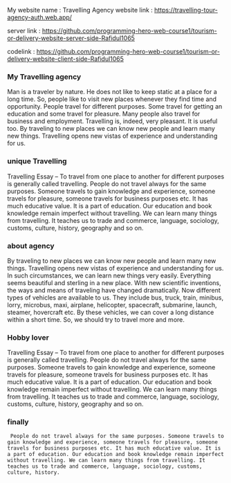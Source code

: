 My website name : Travelling Agency
website link : https://travelling-tour-agency-auth.web.app/

server link : https://github.com/programming-hero-web-course1/tourism-or-delivery-website-server-side-Rafidul1065

codelink : https://github.com/programming-hero-web-course1/tourism-or-delivery-website-client-side-Rafidul1065

### My Travelling agency

Man is a traveler by nature. He does not like to keep static at a place for a long time. So, people like to visit new places whenever they find time and opportunity. People travel for different purposes. Some travel for getting an education and some travel for pleasure. Many people also travel for business and employment. Travelling is, indeed, very pleasant. It is useful too. By traveling to new places we can know new people and learn many new things. Travelling opens new vistas of experience and understanding for us.

### unique Travelling

Travelling Essay – To travel from one place to another for different purposes is generally called travelling. People do not travel always for the same purposes. Someone travels to gain knowledge and experience, someone travels for pleasure, someone travels for business purposes etc. It has much educative value. It is a part of education. Our education and book knowledge remain imperfect without travelling. We can learn many things from travelling. It teaches us to trade and commerce, language, sociology, customs, culture, history, geography and so on.

### about agency

By traveling to new places we can know new people and learn many new things. Travelling opens new vistas of experience and understanding for us. In such circumstances, we can learn new things very easily. Everything seems beautiful and sterling in a new place. With new scientific inventions, the ways and means of traveling have changed dramatically. Now different types of vehicles are available to us. They include bus, truck, train, minibus, lorry, microbus, maxi, airplane, helicopter, spacecraft, submarine, launch, steamer, hovercraft etc. By these vehicles, we can cover a long distance within a short time. So, we should try to travel more and more.

### Hobby lover

Travelling Essay – To travel from one place to another for different purposes is generally called travelling. People do not travel always for the same purposes. Someone travels to gain knowledge and experience, someone travels for pleasure, someone travels for business purposes etc. It has much educative value. It is a part of education. Our education and book knowledge remain imperfect without travelling. We can learn many things from travelling. It teaches us to trade and commerce, language, sociology, customs, culture, history, geography and so on.

### finally

     People do not travel always for the same purposes. Someone travels to gain knowledge and experience, someone travels for pleasure, someone travels for business purposes etc. It has much educative value. It is a part of education. Our education and book knowledge remain imperfect without travelling. We can learn many things from travelling. It teaches us to trade and commerce, language, sociology, customs, culture, history.
